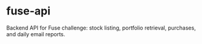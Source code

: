 # fuse-api
Backend API for Fuse challenge: stock listing, portfolio retrieval, purchases, and daily email reports.
